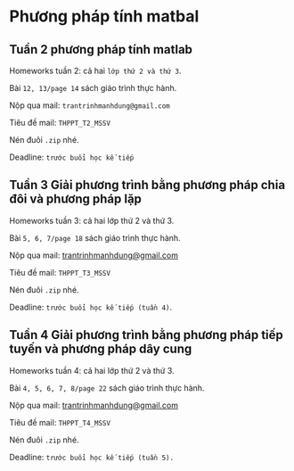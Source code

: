 # Phương pháp tính matbal
## Tuần 2 phương pháp tính matlab

Homeworks tuần 2: cả hai `lớp thứ 2 và thứ 3`.

Bài `12, 13/page 14` sách giáo trình thực hành. 

Nộp qua mail: `trantrinhmanhdung@gmail.com`

Tiêu đề mail: `THPPT_T2_MSSV`

Nén đuôi `.zip` nhé.

Deadline: `trước buổi học kế tiếp`
## Tuần 3 Giải phương trình bằng phương pháp chia đôi và phương pháp lặp

Homeworks tuần 3: cả hai lớp thứ 2 và thứ 3.

Bài `5, 6, 7/page 18` sách giáo trình thực hành. 

Nộp qua mail: trantrinhmanhdung@gmail.com

Tiêu đề mail: `THPPT_T3_MSSV`

Nén đuôi `.zip` nhé.

Deadline: `trước buổi học kế tiếp (tuần 4)`.
## Tuần 4 Giải phương trình bằng phương pháp tiếp tuyến và phương pháp dây cung

Homeworks tuần 4: cả hai lớp thứ 2 và thứ 3.

Bài `4, 5, 6, 7, 8/page 22` sách giáo trình thực hành. 

Nộp qua mail: trantrinhmanhdung@gmail.com

Tiêu đề mail: `THPPT_T4_MSSV`

Nén đuôi `.zip` nhé.

Deadline: `trước buổi học kế tiếp (tuần 5).`
